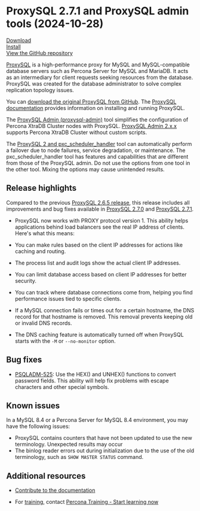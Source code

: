 # ProxySQL 2.7.1 and ProxySQL admin tools (2024-10-28)

[Download](https://www.percona.com/download-proxysql)<br>
[Install](install-v2.md)<br>
[View the GitHub repository](https://github.com/percona/proxysql-admin-tool)

[ProxySQL](https://proxysql.com/) is a high-performance proxy for MySQL and MySQL-compatible database servers such as Percona Server for MySQL and MariaDB. It acts as an intermediary for client requests seeking resources from the database. ProxySQL was created for the database administrator to solve complex replication topology issues.

You can [download the original ProxySQL from GitHub](https://github.com/sysown/proxysql/releases). The [ProxySQL documentation](https://proxysql.com/documentation/) provides information on installing and running ProxySQL.

The [ProxySQL Admin (proxysql-admin)](proxysql-admin-tool-v2-config.md) tool simplifies the configuration of Percona XtraDB Cluster nodes with ProxySQL. [ProxySQL Admin 2.x.x](proxysql-admin-tool-functions.md) supports Percona XtraDB Cluster without custom scripts.

The [ProxySQL 2 and pxc_scheduler_handler](psh-overview.md) tool can automatically perform a failover due to node failures, service degradation, or maintenance. The pxc_scheduler_handler tool has features and capabilities that are different from those of the ProxySQL admin. Do not use the options from one tool in the other tool. Mixing the options may cause unintended results.

## Release highlights

Compared to the previous [ProxySQL 2.6.5 release], this release includes all improvements and bug fixes available in [ProxySQL 2.7.0] and [ProxySQL 2.7.1].

* ProxySQL now works with PROXY protocol version 1. This ability helps applications behind load balancers see the real IP address of clients. Here's what this means:

* You can make rules based on the client IP addresses for actions like caching and routing.

* The process list and audit logs show the actual client IP addresses.

* You can limit database access based on client IP addresses for better security.

* You can track where database connections come from, helping you find performance issues tied to specific clients.

* If a MySQL connection fails or times out for a certain hostname, the DNS record for that hostname is removed. This removal prevents keeping old or invalid DNS records. 

* The DNS caching feature is automatically turned off when ProxySQL starts with the `-M` or `--no-monitor` option.

## Bug fixes

* [PSQLADM-525]: Use the HEX() and UNHEX() functions to convert password fields. This ability will help fix problems with escape characters and other special symbols.

## Known issues

In a MySQL 8.4 or a Percona Server for MySQL 8.4 environment, you may have the following issues:

* ProxySQL contains counters that have not been updated to use the new terminology. Unexpected results may occur
* The binlog reader errors out during initialization due to the use of the old terminology, such as `SHOW MASTER STATUS` command.

## Additional resources

- [Contribute to the documentation](https://github.com/percona/proxysql-admin-tool-doc/blob/main/contributing.md)

- For [training](https://www.percona.com/training), contact [Percona Training - Start learning now](https://learn.percona.com/contact-me)

[ProxySQL 2.6.5 release]: https://github.com/sysown/proxysql/releases/tag/v2.6.5
[ProxySQL 2.7.0]: https://github.com/sysown/proxysql/releases/tag/v2.7.0
[ProxySQL 2.7.1]: https://github.com/sysown/proxysql/releases/tag/v2.7.1

[PSQLADM-525]: https://perconadev.atlassian.net/browse/PSQLADM-525
